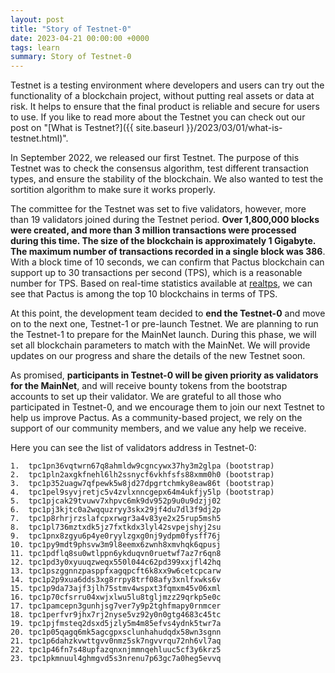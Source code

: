 ```yaml
---
layout: post
title: "Story of Testnet-0"
date: 2023-04-21 00:00:00 +0000
tags: learn
summary: Story of Testnet-0
---
```


Testnet is a testing environment where developers and users can try out the functionality of a blockchain project,
without putting real assets or data at risk.
It helps to ensure that the final product is reliable and secure for users to use.
If you like to read more about the Testnet you can check out our post on
"[What is Testnet?]({{ site.baseurl }}/2023/03/01/what-is-testnet.html)".

In September 2022, we released our first Testnet.
The purpose of this Testnet was to check the consensus algorithm, test different transaction types,
and ensure the stability of the blockchain.
We also wanted to test the sortition algorithm to make sure it works properly.

The committee for the Testnet was set to five validators, however, more than 19 validators joined during the Testnet period.
**Over 1,800,000 blocks were created, and more than 3 million transactions were processed during this time.
The size of the blockchain is approximately 1 Gigabyte.
The maximum number of transactions recorded in a single block was 386**. With a block time of 10 seconds,
we can confirm that Pactus blockchain can support up to 30 transactions per second (TPS),
which is a reasonable number for TPS. Based on real-time statistics available at [realtps](https://realtps.net/),
we can see that Pactus is among the top 10 blockchains in terms of TPS.

At this point, the development team decided to **end the Testnet-0** and move on to the next one,
Testnet-1 or pre-launch Testnet. We are planning to run the Testnet-1 to prepare for the MainNet launch.
During this phase, we will set all blockchain parameters to match with the MainNet.
We will provide updates on our progress and share the details of the new Testnet soon.

As promised, **participants in Testnet-0 will be given priority as validators for the MainNet**,
and will receive bounty tokens from the bootstrap accounts to set up their validator.
We are grateful to all those who participated in Testnet-0, and we encourage them to join our next Testnet to
help us improve Pactus.
As a community-based project, we rely on the support of our community members, and we value any help we receive.

Here you can see the list of validators address in Testnet-0:

```text
1.  tpc1pn36vqtwrn67q8ahmldw9cgncywx37hy3m2glpa (bootstrap)
2.  tpc1pln2axgkfnehl6lh2ssnycf6vkhfsfs88xmm0h0 (bootstrap)
3.  tpc1p352uagw7qfpewk5w8jd27dpgrtchmky8eaw86t (bootstrap)
4.  tpc1pel9syvjretjc5v4zvlxnncgepx64m4ukfjy5lp (bootstrap)
5.  tpc1pjcak29tvuwv7xhpvc6mk9dv952p9u0u9dzjj02
6.  tpc1pj3kjtc0a2wqquzryy3skx29jf4du7dl3f9dj2p
7.  tpc1p8rhrjrzslafcpxrwgr3a4v83ye2x25rup5msh5
8.  tpc1pl736mztxdk5jz7fxtkdx3lyl42svpejshyj2su
9.  tpc1pnx8zgyu6p4ye0ryylzgxg0nj9ydpm0fysff76j
10. tpc1py9mdt9phsvw3m9l8eemx6zwnh8xmvhqk6qpusj
11. tpc1pdflq8su0wtlppn6ykduqvn0ruetwf7az7r6qn8
12. tpc1pd3y0xyuuqzweqx550l044c62pd399xxjfl42hq
13. tpc1pszggnnzpasppfxagqpcft6k8xx9w6cetcpcarw
14. tpc1p2p9xua6dds3xg8rrpy8trf08afy3xnlfxwks6v
15. tpc1p9da73ajf3jlh75stmv4wspxt3fqmxm45v06xml
16. tpc1p70cfsrru04xwjxlwu5lu8tgljmzz29qrkp5e0c
17. tpc1pamcepn3gunhjsg7ver7y9p2tghfmapy0rnmcer
18. tpc1perfvr9jhx7rj2nyse5vz92y0n0gtg4683c45tc
19. tpc1pjfmsteq2dsxd5jzly5m4m85efvs4ydnk5twr7a
20. tpc1p05qagq6mk5agcgpxsclunhahudqdx58wn3sgnn
21. tpc1p6dahzkvwttgvv0nmz5sk7ngvvrqu72nh6vl7aq
22. tpc1p46fn7s48upfazqnxnjmmnqehluuc5cf3y6krz5
23. tpc1pkmnuul4ghmgvd5s3nrenu7p63gc7a0heg5evvq
```
